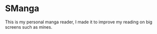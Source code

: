 # SManga

This is my personal manga reader, I made it to improve my reading on big screens such as mines.
